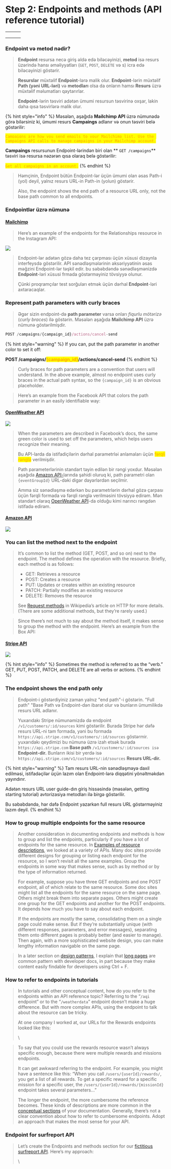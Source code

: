 # Step 2: Endpoints and methods (API reference tutorial)

|   |   |   |
| - | - | - |
|   |   |   |
|   |   |   |
|   |   |   |

### Endpoint və metod nədir?

> **Endpoint** resursa necə giriş əldə edə biləcəyinizi, **metod** isə resurs üzərində hansı əməliyyatları (`GET`, `POST`, `DELETE` və s) icra edə biləcəyinizi göstərir.
>
> **Resurslar** müxtəlif **Endpoint**-lərə malik olur. **Endpoint**-lərin müxtəlif **Path (yəni URL-ləri)** və **metodları** olsa da onların hamsı **Resurs** üzrə müxtəlif məlumatları qaytarırlar.&#x20;
>
> **Endpoint**-lərin təsviri adətən ümumi resursun təsvirinə oxşar, lakin daha qısa təsvirlərə malik olur.&#x20;

{% hint style="info" %}
Məsələn, aşağıda **Mailchimp API** üzrə nümunədə görə bilərsiniz ki, ümumi resurs **Campaings** adlanır və onun təsviri belə göstərilir:

<mark style="color:orange;">`Campaigns are how you send emails to your Mailchimp list. Use the Campaigns API calls to manage campaigns in your Mailchimp account.`</mark>

**Campaings** resursunun Endpoint-lərindən biri olan ** `GET /campaigns`** təsviri isə resursa nəzərən qısa olaraq belə göstərilir:

<mark style="color:orange;">`Get all campaigns in an account.`</mark>
{% endhint %}

> Həmçinin, Endpoint bütün Endpoint-lər üçün ümumi olan əsas Path-i (yol) deyil, yalnız resurs URL-in Path-in (yolun) göstərir.
>
> Also, the endpoint shows the end path of a resource URL only, not the base path common to all endpoints.

### Endpointlər üzrə nümunə

#### [Mailchimp](https://mailchimp.com/developer/marketing/api/campaigns/)

> Here’s an example of the endpoints for the Relationships resource in the Instagram API:

![](../.gitbook/assets/mailchimp\_endpoint.PNG)

> Endpoint-lər adətən gözə daha tez çarpması üçün xüsusi dizaynla interfeysdə göstərilir. API sənədləşmələrinin əksəriyyətinin əsas məğzini Endpoint-lər təşkil edir. bu səbəbdəndə sənədləşmənizdə **Endpoint**-ləri xüsusi frmada göstərməyiniz tövsiyyə olunur. &#x20;
>
> Çünki proqramçılar test sorğuları etmək üçün dərhal **Endpoint**-ləri axtaracaqlar.&#x20;

### Represent path parameters with curly braces <a href="#represent-path-parameters-with-curly-braces" id="represent-path-parameters-with-curly-braces"></a>

> Əgər sizin endpoint-də **path parameter** varsa onları _fiqurlu mötərizə_ (_curly braces_) ilə göstərin. Məsələn aşağıda **Mailchimp API** üzrə nümunə göstərilmişdir.

```javascript
POST /campaigns/{campaign_id}/actions/cancel-send
```

{% hint style="warning" %}
If you can, put the path parameter in another color to set it off:

**POST /campaigns/**<mark style="color:orange;">**{campaign\_id}**</mark>**/actions/cancel-send**
{% endhint %}

> Curly braces for path parameters are a convention that users will understand. In the above example, almost no endpoint uses curly braces in the actual path syntax, so the `{campaign_id}` is an obvious placeholder.

> Here’s an example from the Facebook API that colors the path parameter in an easily identifiable way:

#### [OpenWeather API](https://openweathermap.org/api/one-call-3)

![](../.gitbook/assets/Open.PNG)

> When the parameters are described in Facebook’s docs, the same green color is used to set off the parameters, which helps users recognize their meaning.
>
> Bu API-larda da istifadiçilərin dərhal parametrləi anlamaları üçün <mark style="color:orange;">fərqli rənglə</mark> verilmişdir.





> Path parameterlərinin standart təyin edilən bir rəngi yoxdur. Məsələn aşağıda [Amazon API-](step-2-endpoints-and-methods-api-reference-tutorial.md#undefined)larında şahidi oluruq ki, path parametri olan `{eventGroupId}` URL-dəki digər dəyərlərdən seçilmir. &#x20;
>
> Amma siz sənədləşmə edərkən bu parametrlərin dərhal gözə çarpası üçün fərqli formada və fərqli rənglə verilməsini tövsiyyə edirəm. Mən standart olaraq [OpenWeather API](https://openweathermap.org/api/one-call-3)-da olduğu kimi narıncı rəngdən istifadə edirəm.

#### [Amazon API](https://developer-docs.amazon.com/sp-api/docs/finances-api-reference#get-financesv0financialeventgroupseventgroupidfinancialevents)

![](../.gitbook/assets/Amazon.PNG)

### You can list the method next to the endpoint <a href="#you-can-list-the-method-next-to-the-endpoint" id="you-can-list-the-method-next-to-the-endpoint"></a>

> It’s common to list the method (GET, POST, and so on) next to the endpoint. The method defines the operation with the resource. Briefly, each method is as follows:
>
> * GET: Retrieves a resource
> * POST: Creates a resource
> * PUT: Updates or creates within an existing resource
> * PATCH: Partially modifies an existing resource
> * DELETE: Removes the resource
>
> See [Request methods](https://en.wikipedia.org/wiki/Hypertext\_Transfer\_Protocol#Request\_methods) in Wikipedia’s article on HTTP for more details. (There are some additional methods, but they’re rarely used.)

> Since there’s not much to say about the method itself, it makes sense to group the method with the endpoint. Here’s an example from the Box API:

#### [Stripe API](https://stripe.com/docs/api/customer\_bank\_accounts)

![](../.gitbook/assets/Stripe.PNG)

{% hint style="info" %}
Sometimes the method is referred to as the “verb.” GET, PUT, POST, PATCH, and DELETE are all verbs or actions.
{% endhint %}

### The endpoint shows the end path only <a href="#the-endpoint-shows-the-end-path-only" id="the-endpoint-shows-the-end-path-only"></a>

> Endpoint-i göstərdiyiniz zaman yalnız "end path"-i göstərin. "Full path" "Base Path və Endpoint-dən ibarət olur və bunların ümumilikdə resurs URL adlanır.&#x20;
>
> Yuxarıdakı Stripe nümunəmizdə də endpoint  `/v1/customers/:id/sources` kimi göstərilir. Burada Stripe hər dəfə resurs URL-ni tam formada, yəni bu formada `https://api.stripe.com/v1/customers/:id/sources` göstərmir. yuxarıdakı qeydimizi bu nümunə üzrə izah etsək burada `https://api.stripe.com` **Base path** `/v1/customers/:id/sources isə` **Endpoint-dir.**  Bunların ikisi bir yerdə isə `https://api.stripe.com/v1/customers/:id/sources` **Resurs URL-dir.**

{% hint style="warning" %}
Tam resurs URL-nin sənədləşməyə daxil edilməsi, istifadəçilər üçün lazım olan Endpoint-lərə diqqətini yönəltməkdən yayındırır.&#x20;

Adətən resurs URL user guide-dın giriş hissəsində (məsələn, getting starting tutorial) avtorizasiya metodları ilə birgə göstərilir.

Bu səbəbdəndə, hər dəfə Endpoint yazarkən full resurs URL göstərməyiniz lazım deyil.
{% endhint %}

### How to group multiple endpoints for the same resource <a href="#how-to-group-multiple-endpoints-for-the-same-resource" id="how-to-group-multiple-endpoints-for-the-same-resource"></a>

> Another consideration in documenting endpoints and methods is how to group and list the endpoints, particularly if you have a lot of endpoints for the same resource. In [Examples of resource descriptions](https://idratherbewriting.com/learnapidoc/docapis\_resource\_descriptions.html#examples), we looked at a variety of APIs. Many doc sites provide different designs for grouping or listing each endpoint for the resource, so I won’t revisit all the same examples. Group the endpoints in some way that makes sense, such as by method or by the type of information returned.
>
> For example, suppose you have three GET endpoints and one POST endpoint, all of which relate to the same resource. Some doc sites might list all the endpoints for the same resource on the same page. Others might break them into separate pages. Others might create one group for the GET endpoints and another for the POST endpoints. It depends how much you have to say about each endpoint.
>
> If the endpoints are mostly the same, consolidating them on a single page could make sense. But if they’re substantially unique (with different responses, parameters, and error messages), separating them onto different pages is probably better (and easier to manage). Then again, with a more sophisticated website design, you can make lengthy information navigable on the same page.

> In a later section on [design patterns](https://idratherbewriting.com/learnapidoc/pubapis\_design\_patterns.html), I explain that [long pages](https://idratherbewriting.com/learnapidoc/pubapis\_design\_patterns.html#longish\_pages) are common pattern with developer docs, in part because they make content easily findable for developers using Ctrl + F.

### How to refer to endpoints in tutorials <a href="#how-to-refer-to-endpoints-in-tutorials" id="how-to-refer-to-endpoints-in-tutorials"></a>

> In tutorials and other conceptual content, how do you refer to the endpoints within an API reference topic? Referring to the “`/aqi` endpoint” or to the “`/weatherdata`” endpoint doesn’t make a huge difference. But with more complex APIs, using the endpoint to talk about the resource can be tricky.
>
> At one company I worked at, our URLs for the Rewards endpoints looked like this:
>
> \
>

> To say that you could use the rewards resource wasn’t always specific enough, because there were multiple rewards and missions endpoints.
>
> It can get awkward referring to the endpoint. For example, you might have a sentence like this: “When you call `/users/{userId}/rewards/`, you get a list of all rewards. To get a specific reward for a specific mission for a specific user, the `/users/{userId}/rewards/{missionId}` endpoint takes several parameters…”
>
> The longer the endpoint, the more cumbersome the reference becomes. These kinds of descriptions are more common in the [conceptual sections](https://idratherbewriting.com/learnapidoc/docconceptual.html) of your documentation. Generally, there’s not a clear convention about how to refer to cumbersome endpoints. Adopt an approach that makes the most sense for your API.

### Endpoint for surfreport API <a href="#endpoint-for-surfreport-api" id="endpoint-for-surfreport-api"></a>

> Let’s create the Endpoints and methods section for our [fictitious surfreport API](https://idratherbewriting.com/learnapidoc/docapis\_new\_endpoint\_to\_doc.html). Here’s my approach:
>
> \
>
